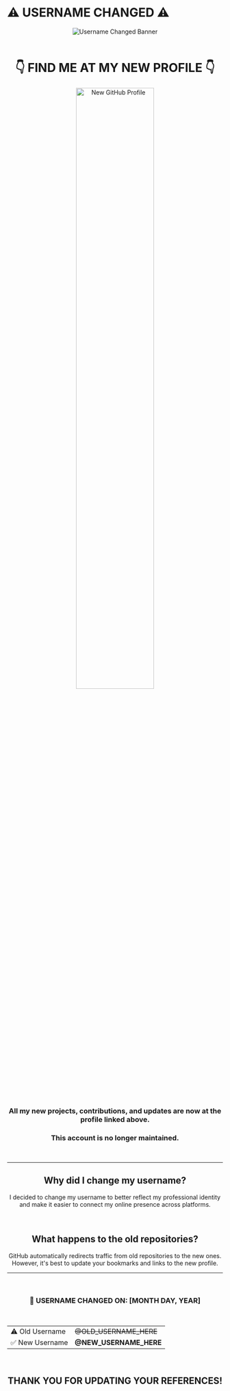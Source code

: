 # ⚠️ USERNAME CHANGED ⚠️

<div align="center">
  <img src="https://github.com/DenverCoder1/readme-typing-svg?font=Roboto+Slab&size=35&duration=3500&color=FFA500&center=true&width=500&lines=I've+moved+to+a+new+account!" alt="Username Changed Banner"/>
  
  <br>
  <br>
  
  # 👇 FIND ME AT MY NEW PROFILE 👇
  
  <a href="https://github.com/NEW_USERNAME_HERE">
    <img src="https://img.shields.io/badge/GitHub-@NEW_USERNAME_HERE-2ea44f?style=for-the-badge&logo=github&logoColor=white&labelColor=1A1F71&color=FFA500" alt="New GitHub Profile" width="60%"/>
  </a>

  <br>
  <br>
  
  ### All my new projects, contributions, and updates are now at the profile linked above.
  ### This account is no longer maintained.
</div>

<br>

---

<div align="center">
  <h2>Why did I change my username?</h2>
  <p>I decided to change my username to better reflect my professional identity and make it easier to connect my online presence across platforms.</p>
  
  <br>
  
  <h2>What happens to the old repositories?</h2>
  <p>GitHub automatically redirects traffic from old repositories to the new ones. However, it's best to update your bookmarks and links to the new profile.</p>
</div>

---

<br>

<div align="center">
  <h3>📅 USERNAME CHANGED ON: [MONTH DAY, YEAR]</h3>
  
  <br>
  
  <table>
    <tr>
      <td>⚠️ Old Username</td>
      <td><s>@OLD_USERNAME_HERE</s></td>
    </tr>
    <tr>
      <td>✅ New Username</td>
      <td><b>@NEW_USERNAME_HERE</b></td>
    </tr>
  </table>
</div>

<br>

<div align="center">
  <h2>THANK YOU FOR UPDATING YOUR REFERENCES!</h2>
</div>
